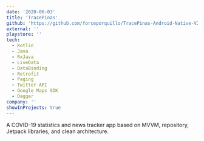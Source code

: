 ```yaml
---
date: '2020-06-03'
title: 'TracePinas'
github: 'https://github.com/forceporquillo/TracePinas-Android-Native-V2'
external: ''
playstore: ''
tech:
  - Kotlin
  - Java
  - RxJava
  - LiveData
  - DataBinding
  - Retrofit
  - Paging
  - Twitter API
  - Google Maps SDK
  - Dagger
company: ''
showInProjects: true
---
```


A COVID-19 statistics and news tracker app based on MVVM, repository, Jetpack libraries, and clean architecture.
